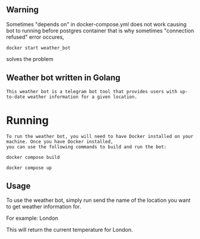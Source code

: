 
## Warning 
Sometimes "depends on" in docker-compose.yml does not work causing bot to running before postgres container that is why sometimes "connection refused" error occures, 
```
docker start weather_bot
```
solves the problem
## Weather bot written in Golang
    This weather bot is a telegram bot tool that provides users with up-to-date weather information for a given location.

# Running
    To run the weather bot, you will need to have Docker installed on your machine. Once you have Docker installed,
    you can use the following commands to build and run the bot:
```
docker compose build
```
```
docker compose up
```

## Usage
To use the weather bot, simply run send the name of the location you want to get weather information for.

For example:
    London

This will return the current temperature for London.
